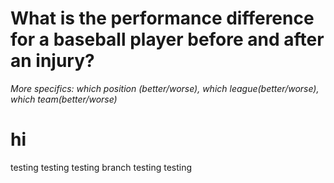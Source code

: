 # What is the performance difference for a baseball player before and after an injury?
_More specifics: which position (better/worse), which league(better/worse), which team(better/worse)_

# hi 
testing testing
testing branch 
testing testing 


